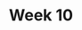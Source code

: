 ---
    title: Week 10
    weekNumber: 10
    days:
      - date: 2022-11-28
        events:
          "**LEC 26**{: .label .label-lecture } Residuals and Inference":
            "[CIT 15.5-16.3](https://inferentialthinking.com/chapters/15/5/Visual_Diagnostics.html)"
                
          "**DIS 10**{: .label .label-disc } Regression":
      - date: 2022-11-29
        events:
          
          "**PROJ**{: .label .label-proj } **Final Project**":
      - date: 2022-11-30
        events:
          "**LEC 26**{: .label .label-lecture } Review":
      - date: 2022-12-2
        events:
          "**LEC 27**{: .label .label-lecture } Review and Conclusion":
      - date: 2022-12-3
        events:
          
          "**Exam**{: .label .label-exam } **Final Exam (3-6PM)**":
---